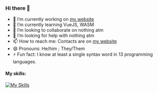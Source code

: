 ### Hi there 👋
- 🔭 I’m currently working on [my website](https://partehsyte.partehdev-2.repl.co/)
- 🌱 I’m currently learning VueJS, WASM
- 👯 I’m looking to collaborate on nothing atm
- 🤔 I’m looking for help with nothing atm
- 📫 How to reach me: Contacts are on [my website](https://partehsyte.partehdev-2.repl.co/)
- 😄 Pronouns: He/him ; They/Them
- ⚡ Fun fact: I know at least a single syntax word in 13 programming languages.

#### My skills:
[![My Skills](https://skillicons.dev/icons?i=py,vue,vscode,html,css,js&theme=dark)](https://skillicons.dev)
